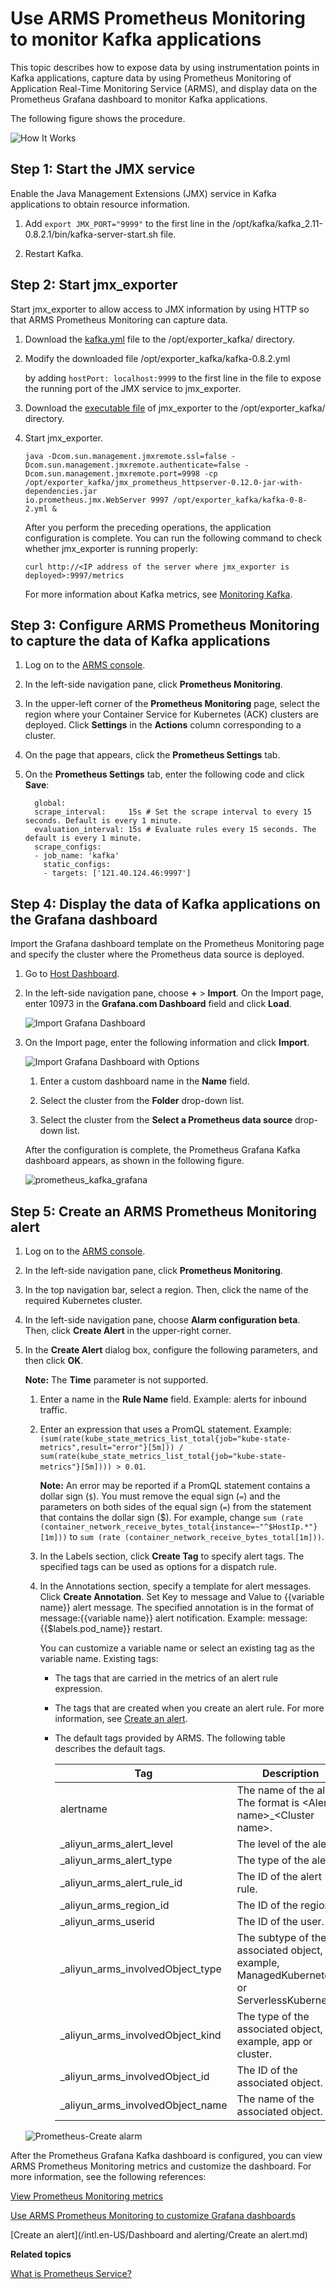# Use ARMS Prometheus Monitoring to monitor Kafka applications

This topic describes how to expose data by using instrumentation points in Kafka applications, capture data by using Prometheus Monitoring of Application Real-Time Monitoring Service \(ARMS\), and display data on the Prometheus Grafana dashboard to monitor Kafka applications.

The following figure shows the procedure.

![How It Works](../images/p64446.png)

## Step 1: Start the JMX service

Enable the Java Management Extensions \(JMX\) service in Kafka applications to obtain resource information.

1.  Add `export JMX_PORT="9999"` to the first line in the /opt/kafka/kafka\_2.11-0.8.2.1/bin/kafka-server-start.sh file.

2.  Restart Kafka.


## Step 2: Start jmx\_exporter

Start jmx\_exporter to allow access to JMX information by using HTTP so that ARMS Prometheus Monitoring can capture data.

1.  Download the [kafka.yml](https://raw.githubusercontent.com/prometheus/jmx_exporter/master/example_configs/kafka-0-8-2.yml) file to the /opt/exporter\_kafka/ directory.

2.  Modify the downloaded file /opt/exporter\_kafka/kafka-0.8.2.yml

    by adding `hostPort: localhost:9999` to the first line in the file to expose the running port of the JMX service to jmx\_exporter.

3.  Download the [executable file](https://repo1.maven.org/maven2/io/prometheus/jmx/jmx_prometheus_httpserver/0.12.0/jmx_prometheus_httpserver-0.12.0-jar-with-dependencies.jar) of jmx\_exporter to the /opt/exporter\_kafka/ directory.

4.  Start jmx\_exporter.

    ```
    java -Dcom.sun.management.jmxremote.ssl=false -
    Dcom.sun.management.jmxremote.authenticate=false -
    Dcom.sun.management.jmxremote.port=9998 -cp 
    /opt/exporter_kafka/jmx_prometheus_httpserver-0.12.0-jar-with-dependencies.jar 
    io.prometheus.jmx.WebServer 9997 /opt/exporter_kafka/kafka-0-8-2.yml &
    ```

    After you perform the preceding operations, the application configuration is complete. You can run the following command to check whether jmx\_exporter is running properly:

    ```
    curl http://<IP address of the server where jmx_exporter is deployed>:9997/metrics
    ```

    For more information about Kafka metrics, see [Monitoring Kafka](https://docs.confluent.io/current/kafka/monitoring.html).


## Step 3: Configure ARMS Prometheus Monitoring to capture the data of Kafka applications

1.  Log on to the [ARMS console](https://arms-ap-southeast-1.console.aliyun.com/#/home).

2.  In the left-side navigation pane, click **Prometheus Monitoring**.

3.  In the upper-left corner of the **Prometheus Monitoring** page, select the region where your Container Service for Kubernetes \(ACK\) clusters are deployed. Click **Settings** in the **Actions** column corresponding to a cluster.

4.  On the page that appears, click the **Prometheus Settings** tab.

5.  On the **Prometheus Settings** tab, enter the following code and click **Save**:

    ```
      global:
      scrape_interval:     15s # Set the scrape interval to every 15 seconds. Default is every 1 minute.
      evaluation_interval: 15s # Evaluate rules every 15 seconds. The default is every 1 minute.
      scrape_configs:
      - job_name: 'kafka'
        static_configs:
        - targets: ['121.40.124.46:9997']
    ```


## Step 4: Display the data of Kafka applications on the Grafana dashboard

Import the Grafana dashboard template on the Prometheus Monitoring page and specify the cluster where the Prometheus data source is deployed.

1.  Go to [Host Dashboard](http://grafana.console.aliyun.com/).

2.  In the left-side navigation pane, choose **+** \> **Import**. On the Import page, enter 10973 in the **Grafana.com Dashboard** field and click **Load**.

    ![Import Grafana Dashboard](https://static-aliyun-doc.oss-accelerate.aliyuncs.com/assets/img/en-US/6969283851/p61709.png)

3.  On the Import page, enter the following information and click **Import**.

    ![Import Grafana Dashboard with Options](https://static-aliyun-doc.oss-accelerate.aliyuncs.com/assets/img/en-US/0128468061/p63196.png)

    1.  Enter a custom dashboard name in the **Name** field.

    2.  Select the cluster from the **Folder** drop-down list.

    3.  Select the cluster from the **Select a Prometheus data source** drop-down list.

    After the configuration is complete, the Prometheus Grafana Kafka dashboard appears, as shown in the following figure.

    ![prometheus_kafka_grafana](https://static-aliyun-doc.oss-accelerate.aliyuncs.com/assets/img/en-US/7088468061/p63693.png)


## Step 5: Create an ARMS Prometheus Monitoring alert

1.  Log on to the [ARMS console](https://arms-ap-southeast-1.console.aliyun.com/#/home).

2.  In the left-side navigation pane, click **Prometheus Monitoring**.

3.  In the top navigation bar, select a region. Then, click the name of the required Kubernetes cluster.

4.  In the left-side navigation pane, choose **Alarm configuration beta**. Then, click **Create Alert** in the upper-right corner.

5.  In the **Create Alert** dialog box, configure the following parameters, and then click **OK**.

    **Note:** The **Time** parameter is not supported.

    1.  Enter a name in the **Rule Name** field. Example: alerts for inbound traffic.

    2.  Enter an expression that uses a PromQL statement. Example: `(sum(rate(kube_state_metrics_list_total{job="kube-state-metrics",result="error"}[5m])) / sum(rate(kube_state_metrics_list_total{job="kube-state-metrics"}[5m]))) > 0.01`.

        **Note:** An error may be reported if a PromQL statement contains a dollar sign \(`$`\). You must remove the equal sign \(`=`\) and the parameters on both sides of the equal sign \(`=`\) from the statement that contains the dollar sign \($\). For example, change `sum (rate (container_network_receive_bytes_total{instance=~"^$HostIp.*"}[1m]))` to `sum (rate (container_network_receive_bytes_total[1m]))`.

    3.  In the Labels section, click **Create Tag** to specify alert tags. The specified tags can be used as options for a dispatch rule.

    4.  In the Annotations section, specify a template for alert messages. Click **Create Annotation**. Set Key to message and Value to \{\{variable name\}\} alert message. The specified annotation is in the format of message:\{\{variable name\}\} alert notification. Example: message:\{\{$labels.pod\_name\}\} restart.

        You can customize a variable name or select an existing tag as the variable name. Existing tags:

        -   The tags that are carried in the metrics of an alert rule expression.
        -   The tags that are created when you create an alert rule. For more information, see [Create an alert]().
        -   The default tags provided by ARMS. The following table describes the default tags.

            |Tag|Description|
            |---|-----------|
            |alertname|The name of the alert. The format is <Alert name\>\_<Cluster name\>.|
            |\_aliyun\_arms\_alert\_level|The level of the alert.|
            |\_aliyun\_arms\_alert\_type|The type of the alert.|
            |\_aliyun\_arms\_alert\_rule\_id|The ID of the alert rule.|
            |\_aliyun\_arms\_region\_id|The ID of the region.|
            |\_aliyun\_arms\_userid|The ID of the user.|
            |\_aliyun\_arms\_involvedObject\_type|The subtype of the associated object, for example, ManagedKubernetes or ServerlessKubernetes.|
            |\_aliyun\_arms\_involvedObject\_kind|The type of the associated object, for example, app or cluster.|
            |\_aliyun\_arms\_involvedObject\_id|The ID of the associated object.|
            |\_aliyun\_arms\_involvedObject\_name|The name of the associated object.|

    ![Prometheus-Create alarm](https://static-aliyun-doc.oss-accelerate.aliyuncs.com/assets/img/en-US/2026378061/p182018.png)


After the Prometheus Grafana Kafka dashboard is configured, you can view ARMS Prometheus Monitoring metrics and customize the dashboard. For more information, see the following references:

[View Prometheus Monitoring metrics]()

[Use ARMS Prometheus Monitoring to customize Grafana dashboards]()

[Create an alert](/intl.en-US/Dashboard and alerting/Create an alert.md)

**Related topics**  


[What is Prometheus Service?]()

